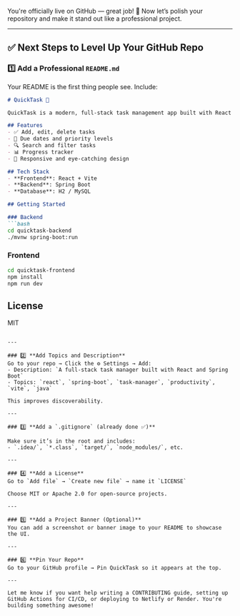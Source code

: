 You're officially live on GitHub — great job! 🎉 Now let’s polish your repository and make it stand out like a professional project.

---

## ✅ Next Steps to Level Up Your GitHub Repo

### 1️⃣ **Add a Professional `README.md`**
Your README is the first thing people see. Include:

```markdown
# QuickTask 📝

QuickTask is a modern, full-stack task management app built with React and Spring Boot. It helps users organize tasks by category, priority, and due date with a clean UI and progress tracking.

## Features
- ✅ Add, edit, delete tasks
- 📅 Due dates and priority levels
- 🔍 Search and filter tasks
- 📊 Progress tracker
- 🎨 Responsive and eye-catching design

## Tech Stack
- **Frontend**: React + Vite
- **Backend**: Spring Boot
- **Database**: H2 / MySQL

## Getting Started

### Backend
```bash
cd quicktask-backend
./mvnw spring-boot:run
```

### Frontend
```bash
cd quicktask-frontend
npm install
npm run dev
```

## License
MIT
```

---

### 2️⃣ **Add Topics and Description**
Go to your repo → Click the ⚙️ Settings → Add:
- Description: `A full-stack task manager built with React and Spring Boot`
- Topics: `react`, `spring-boot`, `task-manager`, `productivity`, `vite`, `java`

This improves discoverability.

---

### 3️⃣ **Add a `.gitignore` (already done ✅)**

Make sure it’s in the root and includes:
- `.idea/`, `*.class`, `target/`, `node_modules/`, etc.

---

### 4️⃣ **Add a License**
Go to `Add file` → `Create new file` → name it `LICENSE`

Choose MIT or Apache 2.0 for open-source projects.

---

### 5️⃣ **Add a Project Banner (Optional)**
You can add a screenshot or banner image to your README to showcase the UI.

---

### 6️⃣ **Pin Your Repo**
Go to your GitHub profile → Pin QuickTask so it appears at the top.

---

Let me know if you want help writing a CONTRIBUTING guide, setting up GitHub Actions for CI/CD, or deploying to Netlify or Render. You're building something awesome!
